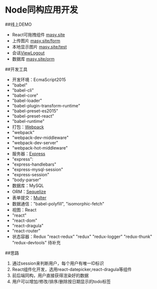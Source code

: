 # Node同构应用开发

##线上DEMO
+ React可拖拽组件 [masy.site](http://masy.site/)
+ 上传图片 [masy.site/form](http://masy.site/form)
+ 本地显示图片 [masy.site/test](http://masy.site/test)
+ 会话[View](http://masy.site/session)[Logout](http://masy.site/logout)
+ 数据库 [masy.site/orm](http://masy.site/orm)

##开发工具
+ 开发环境：EcmaScript2015
 +  "babel"
 +  "babel-cli"
 + "babel-core"
 +  "babel-loader"
 +  "babel-plugin-transform-runtime"
 +  "babel-preset-es2015"
 +  "babel-preset-react"
 +  "babel-runtime"
+ 打包：[Webpack](http://webpack.github.io/docs/)
 +  "webpack"
 +  "webpack-dev-middleware"
 +  "webpack-dev-server"
 +  "webpack-hot-middleware"
+ 服务器：[Express](http://www.expressjs.com.cn/)
 +  "express":
 +  "express-handlebars"
 +  "express-mysql-session"
 +  "express-session"
 +  "body-parser"
+ 数据库：MySQL
+ ORM：[Sequelize](http://docs.sequelizejs.com/en/v3/)
+ 表单提交：[Multer](https://github.com/expressjs/multer)
+ 数据通信："babel-polyfill", "isomorphic-fetch"
+ 视图：React
 + "react"
 + "react-dom"
 + "react-dragula"
 + "react-router"
+ 状态容器：Redux
    "react-redux"
    "redux"
    "redux-logger"
    "redux-thunk"
    "redux-devtools"
待补充

##思路
1. 通过session来判断用户，每个用户有唯一ID标识
2. React组件化开发，选用react-datepicker,react-dragula等组件
3. 前后端同构，用户直接获得渲染好的数据
4. 用户可以增加/修改/排序/删除按日期显示的todo标签
